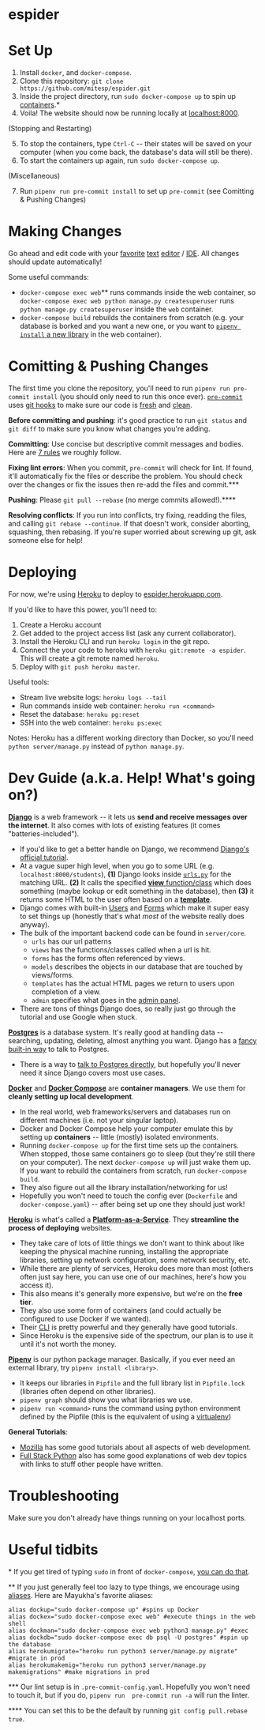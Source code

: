 # espider

# Set Up
1. Install `docker`, and `docker-compose`.
2. Clone this repository: `git clone https://github.com/mitesp/espider.git`
3. Inside the project directory, run `sudo docker-compose up` to spin up
   [containers](https://www.docker.com/resources/what-container).\*
4. Voila! The website should now be running locally at [localhost:8000](http://localhost:8000/).

(Stopping and Restarting)

5. To stop the containers, type `Ctrl-C` -- their states will be saved on your computer (when you
   come back, the database's data will still be there).
6. To start the containers up again, run `sudo docker-compose up`.

(Miscellaneous)

7. Run `pipenv run pre-commit install` to set up `pre-commit` (see Comitting & Pushing
   Changes)

# Making Changes
Go ahead and edit code with your [favorite](https://code.visualstudio.com/)
[text](https://www.sublimetext.com/) [editor](https://www.vim.org/) /
[IDE](https://www.jetbrains.com/pycharm/). All changes should update automatically!

Some useful commands:
* `docker-compose exec web`\*\* runs commands inside the web container, so `docker-compose exec web
  python manage.py createsuperuser` runs `python manage.py createsuperuser` inside the `web`
container.
* `docker-compose build` rebuilds the containers from scratch (e.g. your database is borked and you
  want a new one, or you want to [`pipenv install` a new library](https://pipenv.pypa.io/en/latest/)
in the web container).

# Comitting & Pushing Changes
The first time you clone the repository, you'll need to run `pipenv run pre-commit install` (you
should only need to run this once ever). [`pre-commit`](https://pre-commit.com/) uses [git
hooks](https://git-scm.com/book/en/v2/Customizing-Git-Git-Hooks) to make sure our code is
[fresh](https://stackoverflow.com/questions/8503559/what-is-linting) and
[clean](https://ocw.mit.edu/ans7870/6/6.005/s16/classes/04-code-review/).

**Before committing and pushing**: it's good practice to run `git status` and `git diff` to make
sure you know what changes you're adding.

**Committing**: Use concise but descriptive commit messages and bodies. Here are [7
rules](https://chris.beams.io/posts/git-commit/#seven-rules) we roughly follow.

**Fixing lint errors**: When you commit, `pre-commit` will check for lint. If found, it'll
automatically fix the files or describe the problem. You should check over the changes or fix the
issues then re-add the files and commit.\*\*\*

**Pushing**: Please `git pull --rebase` (no merge commits allowed!).\*\*\*\*

**Resolving conflicts**: If you run into conflicts, try fixing, readding the files, and calling `git
rebase --continue`. If that doesn't work, consider aborting, squashing, then rebasing. If you're
super worried about screwing up git, ask someone else for help!

# Deploying
For now, we're using [Heroku](https://www.heroku.com/) to deploy to
[espider.herokuapp.com](https://espider.herokuapp.com/).

If you'd like to have this power, you'll need to:
1. Create a Heroku account
2. Get added to the project access list (ask any current collaborator).
3. Install the Heroku CLI and run `heroku login` in the git repo.
4. Connect the your code to heroku with `heroku git:remote -a espider`. This will create a git
   remote named `heroku`.
5. Deploy with `git push heroku master`.

Useful tools:
* Stream live website logs: `heroku logs --tail`
* Run commands inside web container: `heroku run <command>`
* Reset the database: `heroku pg:reset`
* SSH into the web container: `heroku ps:exec`

Notes: Heroku has a different working directory than Docker, so you'll need `python
server/manage.py` instead of `python manage.py`.

# Dev Guide (a.k.a. Help! What's going on?)
[**Django**](https://www.djangoproject.com/) is a web framework -- it lets us **send and receive
messages over the internet**. It also comes with lots of existing features (it comes
"batteries-included").
* If you'd like to get a better handle on Django, we recommend [Django's official
  tutorial](https://docs.djangoproject.com/en/3.0/intro/tutorial01/).
* At a vague super high level, when you go to some URL (e.g. `localhost:8000/students`), **(1)**
  Django looks inside [`urls.py`](https://docs.djangoproject.com/en/3.0/topics/http/urls/) for the
matching URL. **(2)** It calls the specified [**view**
function/class](https://docs.djangoproject.com/en/3.0/topics/http/views/) which does something
(maybe lookup or edit something in the database), then **(3)** it returns some HTML to the user
often based on a [**template**](https://docs.djangoproject.com/en/3.0/topics/templates/).
* Django comes with built-in [Users](https://docs.djangoproject.com/en/3.0/topics/auth/) and
  [Forms](https://docs.djangoproject.com/en/3.0/topics/forms/) which make it super easy to set
things up (honestly that's what *most* of the website really does anyway).
* The bulk of the important backend code can be found in `server/core`.
    * `urls` has our url patterns
    * `views` has the functions/classes called when a url is hit.
    * `forms` has the forms often referenced by views.
    * `models` describes the objects in our database that are touched by views/forms.
    * `templates` has the actual HTML pages we return to users upon completion of a view.
    * `admin` specifies what goes in the [admin panel](https://docs.djangoproject.com/en/3.0/ref/contrib/admin/).
* There are tons of things Django does, so really just go through the tutorial and use Google when
  stuck.

[**Postgres**](https://www.postgresql.org/) is a database system. It's really good at handling data
-- searching, updating, deleting, almost anything you want. Django has a [fancy built-in
way](https://www.fullstackpython.com/django-orm.html) to talk to Postgres.
* There is a way to [talk to Postgres directly](http://postgresguide.com/utilities/psql.html), but
  hopefully you'll never need it since Django covers most use cases.

[**Docker**](https://www.docker.com/) and [**Docker Compose**](https://docs.docker.com/compose/) are
**container managers**. We use them for **cleanly setting up local development**.
* In the real world, web frameworks/servers and databases run on different machines (i.e. not your
  singular laptop).
* Docker and Docker Compose help your computer emulate this by setting up **containers** -- little
  (mostly) isolated environments.
* Running `docker-compose up` for the first time sets up the containers. When stopped, those same
  containers go to sleep (but they're still there on your computer). The next  `docker-compose up`
will just wake them up. If you want to rebuild the containers from scratch, run `docker-compose
build`.
* They also figure out all the library installation/networking for us!
* Hopefully you won't need to touch the config ever (`Dockerfile` and `docker-compose.yaml`) --
  after being set up one they should just work!

[**Heroku**](https://www.heroku.com/) is what's called a
[**Platform-as-a-Service**](https://en.wikipedia.org/wiki/Platform_as_a_service). They **streamline
the process of deploying** websites.
* They take care of lots of little things we don't want to think about like keeping the physical
  machine running, installing the appropriate libraries, setting up network configuration, some
network security, etc.
* While there are plenty of services, Heroku does more than most (others often just say here, you
  can use one of our machines, here's how you access it).
* This also means it's generally more expensive, but we're on the **free tier**.
* They also use some form of containers (and could actually be configured to use Docker if we
  wanted).
* Their [CLI](https://devcenter.heroku.com/articles/heroku-cli) is pretty powerful and they
  generally have good tutorials.
* Since Heroku is the expensive side of the spectrum, our plan is to use it until it's not worth the
  money.

[**Pipenv**](https://pipenv.pypa.io/en/latest/) is our python package manager. Basically, if you
ever need an external library, try `pipenv install <library>`.
* It keeps our libraries in `Pipfile` and the full library list in `Pipfile.lock` (libraries often
  depend on other libraries).
* `pipenv graph` should show you what libraries we use.
* `pipenv run <command>` runs the command using python environment defined by the Pipfile (this is
  the equivalent of using a [virtualenv](https://docs.python-guide.org/dev/virtualenvs/))

**General Tutorials**:
* [Mozilla](https://developer.mozilla.org/en-US/docs/Web) has some good tutorials about all aspects
  of web development.
* [Full Stack Python](https://www.fullstackpython.com/) also has some good explanations of web dev
  topics with links to stuff other people have written.

# Troubleshooting
Make sure you don't already have things running on your localhost ports.

# Useful tidbits
\* If you get tired of typing `sudo` in front of  `docker-compose`, [you can do
that](https://docs.docker.com/engine/install/linux-postinstall/).

\*\* If you just generally feel too lazy to type things, we encourage using
[aliases](https://tldp.org/LDP/abs/html/aliases.html).
Here are Mayukha's favorite aliases:

    alias dockup="sudo docker-compose up" #spins up Docker
    alias dockex="sudo docker-compose exec web" #execute things in the web shell
    alias dockman="sudo docker-compose exec web python3 manage.py" #exec
    alias dockdb="sudo docker-compose exec db psql -U postgres" #spin up the database
    alias herokumigrate="heroku run python3 server/manage.py migrate" #migrate in prod
    alias herokumakemig="heroku run python3 server/manage.py makemigrations" #make migrations in prod

 \*\*\* Our lint setup is in `.pre-commit-config.yaml`. Hopefully you won't need to touch it, but if
you do, `pipenv run  pre-commit run -a` will run the linter.

 \*\*\*\* You can set this to be the default by running `git config pull.rebase true`.
